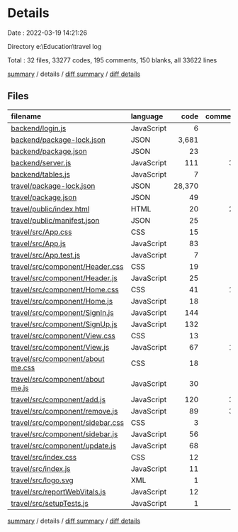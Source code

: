 # Details

Date : 2022-03-19 14:21:26

Directory e:\Education\travel log

Total : 32 files,  33277 codes, 195 comments, 150 blanks, all 33622 lines

[summary](results.md) / details / [diff summary](diff.md) / [diff details](diff-details.md)

## Files
| filename | language | code | comment | blank | total |
| :--- | :--- | ---: | ---: | ---: | ---: |
| [backend/login.js](/backend/login.js) | JavaScript | 6 | 0 | 2 | 8 |
| [backend/package-lock.json](/backend/package-lock.json) | JSON | 3,681 | 0 | 1 | 3,682 |
| [backend/package.json](/backend/package.json) | JSON | 23 | 0 | 1 | 24 |
| [backend/server.js](/backend/server.js) | JavaScript | 111 | 33 | 17 | 161 |
| [backend/tables.js](/backend/tables.js) | JavaScript | 7 | 0 | 2 | 9 |
| [travel/package-lock.json](/travel/package-lock.json) | JSON | 28,370 | 0 | 1 | 28,371 |
| [travel/package.json](/travel/package.json) | JSON | 49 | 0 | 1 | 50 |
| [travel/public/index.html](/travel/public/index.html) | HTML | 20 | 23 | 1 | 44 |
| [travel/public/manifest.json](/travel/public/manifest.json) | JSON | 25 | 0 | 1 | 26 |
| [travel/src/App.css](/travel/src/App.css) | CSS | 15 | 0 | 2 | 17 |
| [travel/src/App.js](/travel/src/App.js) | JavaScript | 83 | 9 | 12 | 104 |
| [travel/src/App.test.js](/travel/src/App.test.js) | JavaScript | 7 | 0 | 2 | 9 |
| [travel/src/component/Header.css](/travel/src/component/Header.css) | CSS | 19 | 1 | 3 | 23 |
| [travel/src/component/Header.js](/travel/src/component/Header.js) | JavaScript | 25 | 1 | 3 | 29 |
| [travel/src/component/Home.css](/travel/src/component/Home.css) | CSS | 41 | 17 | 5 | 63 |
| [travel/src/component/Home.js](/travel/src/component/Home.js) | JavaScript | 18 | 1 | 3 | 22 |
| [travel/src/component/SignIn.js](/travel/src/component/SignIn.js) | JavaScript | 144 | 2 | 11 | 157 |
| [travel/src/component/SignUp.js](/travel/src/component/SignUp.js) | JavaScript | 132 | 3 | 12 | 147 |
| [travel/src/component/View.css](/travel/src/component/View.css) | CSS | 13 | 1 | 0 | 14 |
| [travel/src/component/View.js](/travel/src/component/View.js) | JavaScript | 67 | 17 | 12 | 96 |
| [travel/src/component/about me.css](/travel/src/component/about%20me.css) | CSS | 18 | 0 | 2 | 20 |
| [travel/src/component/about me.js](/travel/src/component/about%20me.js) | JavaScript | 30 | 0 | 3 | 33 |
| [travel/src/component/add.js](/travel/src/component/add.js) | JavaScript | 120 | 35 | 16 | 171 |
| [travel/src/component/remove.js](/travel/src/component/remove.js) | JavaScript | 89 | 30 | 14 | 133 |
| [travel/src/component/sidebar.css](/travel/src/component/sidebar.css) | CSS | 3 | 0 | 0 | 3 |
| [travel/src/component/sidebar.js](/travel/src/component/sidebar.js) | JavaScript | 56 | 8 | 4 | 68 |
| [travel/src/component/update.js](/travel/src/component/update.js) | JavaScript | 68 | 7 | 10 | 85 |
| [travel/src/index.css](/travel/src/index.css) | CSS | 12 | 0 | 2 | 14 |
| [travel/src/index.js](/travel/src/index.js) | JavaScript | 11 | 3 | 4 | 18 |
| [travel/src/logo.svg](/travel/src/logo.svg) | XML | 1 | 0 | 0 | 1 |
| [travel/src/reportWebVitals.js](/travel/src/reportWebVitals.js) | JavaScript | 12 | 0 | 2 | 14 |
| [travel/src/setupTests.js](/travel/src/setupTests.js) | JavaScript | 1 | 4 | 1 | 6 |

[summary](results.md) / details / [diff summary](diff.md) / [diff details](diff-details.md)